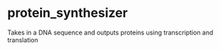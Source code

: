 # protein_synthesizer
Takes in a DNA sequence and outputs proteins using transcription and translation
